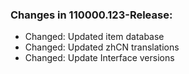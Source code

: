 ### Changes in 110000.123-Release:

- Changed: Updated item database
- Changed: Updated zhCN translations
- Changed: Update Interface versions

